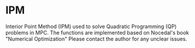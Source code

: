 # IPM
Interior Point Method (IPM) used to solve Quadratic Programming (QP) problems in MPC.
The functions are implemented based on Nocedal's book "Numerical Optimization"
Please contact the author for any unclear issues.


